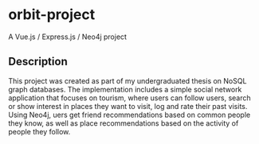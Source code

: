 # orbit-project
A Vue.js / Express.js / Neo4j project

## Description
This project was created as part of my undergraduated thesis on NoSQL graph databases. The implementation includes a simple social network application that focuses on tourism, where users can follow users, search or show interest in places they want to visit, log and rate their past visits. Using Neo4j, uers get friend recommendations based on common people they know, as well as place recommendations based on the activity of people they follow. 
